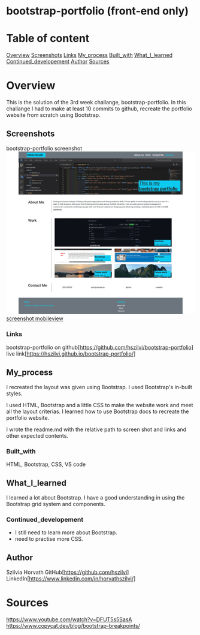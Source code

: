 # bootstrap-portfolio (front-end only)


# Table of content

[Overview](#Overview)
[Screenshots](#Screenshots)
[Links](#Links)
[My_process](#My_process)
[Built_with](#Built_with)
[What_I_learned](#What_I_learned)
[Continued_developement](#Continued_developement)
[Author](#Author)
[Sources](#Sources)

# Overview
This is the solution of the 3rd week challange, bootstrap-portfolio. In this challange I had to make at least 10 commits to github, recreate the portfolio website from scratch using Bootstrap. 

## Screenshots

bootstrap-portfolio screenshot ![screen shots desktopview](./assets/images/desktop-view.png)
[screenshot mobileview](./assets/images/mobile-view.png)

### Links
bootstrap-portfolio on github[https://github.com/hszilvi/bootstrap-portfolio]
live link[https://hszilvi.github.io/bootstrap-portfolio/]

## My_process
I recreated the layout was given using Bootstrap. I used Bootstrap's in-built styles.

I used HTML, Bootstrap and a little CSS to make the website work and meet all the layout criterias. I learned how to use Bootstrap docs to recreate the portfolio website. 

I wrote the readme.md with the relative path to screen shot and links and other expected contents. 

### Built_with
HTML, Bootstrap, CSS, VS code

## What_I_learned
I learned a lot about Bootstrap. I have a good understanding in using the Bootstrap grid system and components. 

### Continued_developement
- I still need to learn more about Bootstrap.
- need to practise more CSS.


## Author
Szilvia Horvath
GitHub[https://github.com/hszilvi]
LinkedIn[https://www.linkedin.com/in/horvathszilvi/]


# Sources
https://www.youtube.com/watch?v=DFUT5s5SasA
https://www.copycat.dev/blog/bootstrap-breakpoints/

